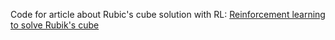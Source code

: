 Code for article about Rubic's cube solution with RL: [Reinforcement learning to solve Rubik's cube](https://medium.com/datadriveninvestor/reinforcement-learning-to-solve-rubiks-cube-and-other-complex-problems-106424cf26ff)
